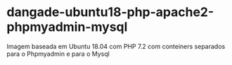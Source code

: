 # dangade-ubuntu18-php-apache2-phpmyadmin-mysql
Imagem baseada em Ubuntu 18.04 com PHP 7.2 com conteiners separados para o Phpmyadmin e para o Mysql
